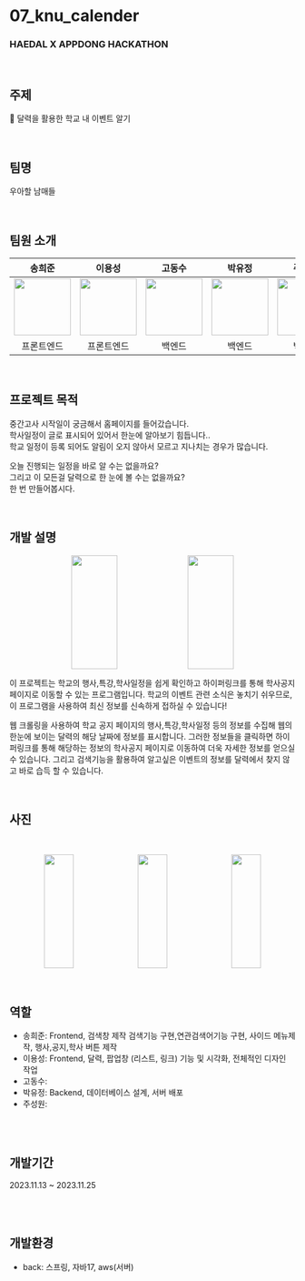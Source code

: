 # 07_knu_calender

### HAEDAL X APPDONG HACKATHON
<br>

## 주제

📆 달력을 활용한 학교 내 이벤트 알기

<br>

## 팀명
우아할 남매들

<br>


## 팀원 소개

| 송희준 | 이용성 | 고동수 | 박유정 | 주성원 | 
|:----:|:----:|:----:|:----:|:----:|
|[<img src="https://github.com/thdgmlwns1.png" width="100px">](https://github.com/thdgmlwns1) | [<img src="https://github.com/dragoncastle0428.png" width="100px">](https://github.com/dragoncastle0428) |[<img src="https://github.com/kdongsu5509.png" width="100px">](https://github.com/kdongsu5509)  | [<img src="https://github.com/izoq78.png" width="100px">](https://github.com/izoq78) | [<img src="https://github.com/castleo7.png" width="100px">](https://github.com/castleo7)|
| 프론트엔드 | 프론트엔드 | 백엔드 | 백엔드 | 백엔드 |

<br>


## 프로젝트 목적
중간고사 시작일이 궁금해서 홈페이지를 들어갔습니다.
<br>
학사일정이 글로 표시되어 있어서 한눈에 알아보기 힘듭니다..
<br>
학교 일정이 등록 되어도 알림이 오지 않아서 모르고 지나치는 경우가 많습니다.
<br>


오늘 진행되는 일정을 바로 알 수는 없을까요?
<br>
그리고 이 모든걸 달력으로 한 눈에 볼 수는 없을까요?
<br>
한 번 만들어봅시다.
<br>

<br>


## 개발 설명

<p align="center">  <img src="https://github.com/Haedal-Appdong-Hackathon/07_knu_calender/assets/127970981/b0576582-7c3a-472d-a16c-da8d92bdf3f6" align="center" width="40%" height="200">  <img src="https://github.com/Haedal-Appdong-Hackathon/07_knu_calender/assets/127970981/02942e67-9be8-489f-8ee0-6b2a79bbc15e" align="center" width="40%" height="200">   </p>
이 프로젝트는 학교의 행사,특강,학사일정을 쉽게 확인하고 하이퍼링크를 통해 학사공지페이지로 이동할 수 있는 프로그램입니다. 
학교의 이벤트 관련 소식은 놓치기 쉬우므로, 이 프로그램을 사용하여 최신 정보를 신속하게 접하실 수 있습니다!

<br>

웹 크롤링을 사용하여 학교 공지 페이지의 행사,특강,학사일정 등의 정보를 수집해 웹의 한눈에 보이는 달력의 해당 날짜에 정보를 표시합니다.
그러한 정보들을 클릭하면 하이퍼링크를 통해 해당하는 정보의 학사공지 페이지로 이동하여 더욱 자세한 정보를 얻으실 수 있습니다.
그리고 검색기능을 활용하여 알고싶은 이벤트의 정보를 달력에서 찾지 않고 바로 습득 할 수 있습니다.


<br>



## 사진
<br>
<p align="center">  <img src="https://github.com/Haedal-Appdong-Hackathon/07_knu_calender/assets/127970981/bfa24854-39d7-4c21-bc67-c5cd430333fc" align="center" width="32%" height="200">  <img src="https://github.com/Haedal-Appdong-Hackathon/07_knu_calender/assets/127970981/81f29758-d288-421e-8e2f-159f24374613" align="center" width="32%" height="200">  <img src="https://github.com/Haedal-Appdong-Hackathon/07_knu_calender/assets/127970981/221129ad-c131-4520-af23-542ad4c09a2c" align="center" width="32%" height="200">  </p>



<br>

## 역할
- 송희준: Frontend, 검색창 제작 검색기능 구현,연관검색어기능 구현, 사이드 메뉴제작, 행사,공지,학사 버튼 제작
- 이용성: Frontend, 달력, 팝업창 (리스트, 링크) 기능 및 시각화, 전체적인 디자인 작업
- 고동수: 
- 박유정: Backend, 데이터베이스 설계, 서버 배포
- 주성원: 

<br>
<br>

## 개발기간
2023.11.13 ~ 2023.11.25
  
<br>
<br>

## 개발환경
- back: 스프링, 자바17, aws(서버)
  
<br>
<br>
